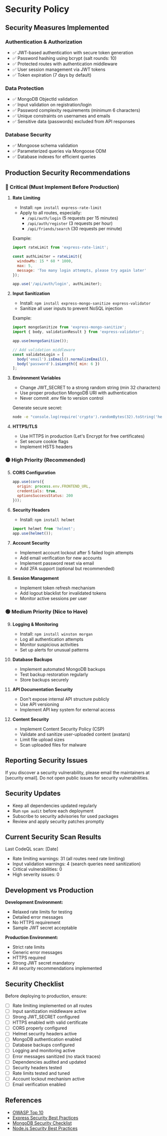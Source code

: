 # Security Policy

## Security Measures Implemented

### Authentication & Authorization
- ✅ JWT-based authentication with secure token generation
- ✅ Password hashing using bcrypt (salt rounds: 10)
- ✅ Protected routes with authentication middleware
- ✅ User session management via JWT tokens
- ✅ Token expiration (7 days by default)

### Data Protection
- ✅ MongoDB ObjectId validation
- ✅ Input validation on registration/login
- ✅ Password complexity requirements (minimum 6 characters)
- ✅ Unique constraints on usernames and emails
- ✅ Sensitive data (passwords) excluded from API responses

### Database Security
- ✅ Mongoose schema validation
- ✅ Parameterized queries via Mongoose ODM
- ✅ Database indexes for efficient queries

## Production Security Recommendations

### 🔴 Critical (Must Implement Before Production)

1. **Rate Limiting**
   - Install: `npm install express-rate-limit`
   - Apply to all routes, especially:
     - `/api/auth/login` (5 requests per 15 minutes)
     - `/api/auth/register` (3 requests per hour)
     - `/api/friends/search` (30 requests per minute)
   
   Example:
   ```javascript
   import rateLimit from 'express-rate-limit';
   
   const authLimiter = rateLimit({
     windowMs: 15 * 60 * 1000,
     max: 5,
     message: 'Too many login attempts, please try again later'
   });
   
   app.use('/api/auth/login', authLimiter);
   ```

2. **Input Sanitization**
   - Install: `npm install express-mongo-sanitize express-validator`
   - Sanitize all user inputs to prevent NoSQL injection
   
   Example:
   ```javascript
   import mongoSanitize from 'express-mongo-sanitize';
   import { body, validationResult } from 'express-validator';
   
   app.use(mongoSanitize());
   
   // Add validation middleware
   const validateLogin = [
     body('email').isEmail().normalizeEmail(),
     body('password').isLength({ min: 6 })
   ];
   ```

3. **Environment Variables**
   - Change JWT_SECRET to a strong random string (min 32 characters)
   - Use proper production MongoDB URI with authentication
   - Never commit .env file to version control
   
   Generate secure secret:
   ```bash
   node -e "console.log(require('crypto').randomBytes(32).toString('hex'))"
   ```

4. **HTTPS/TLS**
   - Use HTTPS in production (Let's Encrypt for free certificates)
   - Set secure cookie flags
   - Implement HSTS headers

### 🟡 High Priority (Recommended)

5. **CORS Configuration**
   ```javascript
   app.use(cors({
     origin: process.env.FRONTEND_URL,
     credentials: true,
     optionsSuccessStatus: 200
   }));
   ```

6. **Security Headers**
   - Install: `npm install helmet`
   ```javascript
   import helmet from 'helmet';
   app.use(helmet());
   ```

7. **Account Security**
   - Implement account lockout after 5 failed login attempts
   - Add email verification for new accounts
   - Implement password reset via email
   - Add 2FA support (optional but recommended)

8. **Session Management**
   - Implement token refresh mechanism
   - Add logout blacklist for invalidated tokens
   - Monitor active sessions per user

### 🟢 Medium Priority (Nice to Have)

9. **Logging & Monitoring**
   - Install: `npm install winston morgan`
   - Log all authentication attempts
   - Monitor suspicious activities
   - Set up alerts for unusual patterns

10. **Database Backups**
    - Implement automated MongoDB backups
    - Test backup restoration regularly
    - Store backups securely

11. **API Documentation Security**
    - Don't expose internal API structure publicly
    - Use API versioning
    - Implement API key system for external access

12. **Content Security**
    - Implement Content Security Policy (CSP)
    - Validate and sanitize user-uploaded content (avatars)
    - Limit file upload sizes
    - Scan uploaded files for malware

## Reporting Security Issues

If you discover a security vulnerability, please email the maintainers at [security email]. Do not open public issues for security vulnerabilities.

## Security Updates

- Keep all dependencies updated regularly
- Run `npm audit` before each deployment
- Subscribe to security advisories for used packages
- Review and apply security patches promptly

## Current Security Scan Results

Last CodeQL scan: [Date]
- Rate limiting warnings: 31 (all routes need rate limiting)
- Input validation warnings: 4 (search queries need sanitization)
- Critical vulnerabilities: 0
- High severity issues: 0

## Development vs Production

**Development Environment:**
- Relaxed rate limits for testing
- Detailed error messages
- No HTTPS requirement
- Sample JWT secret acceptable

**Production Environment:**
- Strict rate limits
- Generic error messages
- HTTPS required
- Strong JWT secret mandatory
- All security recommendations implemented

## Security Checklist

Before deploying to production, ensure:

- [ ] Rate limiting implemented on all routes
- [ ] Input sanitization middleware active
- [ ] Strong JWT_SECRET configured
- [ ] HTTPS enabled with valid certificate
- [ ] CORS properly configured
- [ ] Helmet security headers active
- [ ] MongoDB authentication enabled
- [ ] Database backups configured
- [ ] Logging and monitoring active
- [ ] Error messages sanitized (no stack traces)
- [ ] Dependencies audited and updated
- [ ] Security headers tested
- [ ] Rate limits tested and tuned
- [ ] Account lockout mechanism active
- [ ] Email verification enabled

## References

- [OWASP Top 10](https://owasp.org/www-project-top-ten/)
- [Express Security Best Practices](https://expressjs.com/en/advanced/best-practice-security.html)
- [MongoDB Security Checklist](https://www.mongodb.com/docs/manual/administration/security-checklist/)
- [Node.js Security Best Practices](https://nodejs.org/en/docs/guides/security/)
